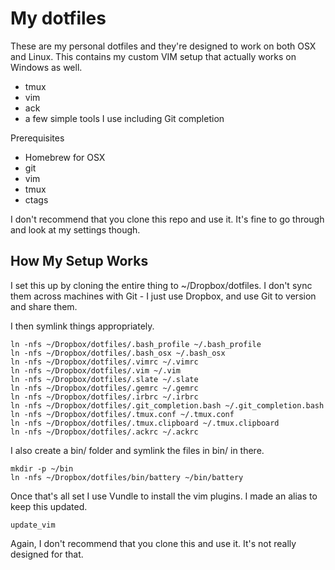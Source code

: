 # My dotfiles

These are my personal dotfiles and they're designed to
work on both OSX and Linux. This contains my custom
VIM setup that actually works on Windows as well.

* tmux
* vim
* ack
* a few simple tools I use including Git completion

Prerequisites
* Homebrew for OSX
* git
* vim
* tmux
* ctags

I don't recommend that you clone this repo and use it. It's fine to go through and look at my settings though.

## How My Setup Works

I set this up by cloning the entire thing to ~/Dropbox/dotfiles. I don't sync them across machines with Git - I just use Dropbox, and use Git to version and share them.

I then symlink things appropriately.

~~~
ln -nfs ~/Dropbox/dotfiles/.bash_profile ~/.bash_profile
ln -nfs ~/Dropbox/dotfiles/.bash_osx ~/.bash_osx
ln -nfs ~/Dropbox/dotfiles/.vimrc ~/.vimrc
ln -nfs ~/Dropbox/dotfiles/.vim ~/.vim
ln -nfs ~/Dropbox/dotfiles/.slate ~/.slate
ln -nfs ~/Dropbox/dotfiles/.gemrc ~/.gemrc
ln -nfs ~/Dropbox/dotfiles/.irbrc ~/.irbrc
ln -nfs ~/Dropbox/dotfiles/.git_completion.bash ~/.git_completion.bash
ln -nfs ~/Dropbox/dotfiles/.tmux.conf ~/.tmux.conf
ln -nfs ~/Dropbox/dotfiles/.tmux.clipboard ~/.tmux.clipboard
ln -nfs ~/Dropbox/dotfiles/.ackrc ~/.ackrc

~~~

I also create a bin/ folder and symlink the files in bin/ in there.

~~~
mkdir -p ~/bin
ln -nfs ~/Dropbox/dotfiles/bin/battery ~/bin/battery
~~~

Once that's all set I use Vundle to install the vim plugins. I made an alias to keep this updated.

~~~
update_vim
~~~

Again, I don't recommend that you clone this and use it. It's not really designed for that.



